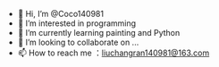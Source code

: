 - 👋 Hi, I’m @Coco140981
- 👀 I’m interested in programming
- 🌱 I’m currently learning painting and Python
- 💞️ I’m looking to collaborate on ...
- 📫 How to reach me ：liuchangran140981@163.com

<!---
Coco140981/Coco140981 is a ✨ special ✨ repository because its `README.md` (this file) appears on your GitHub profile.
You can click the Preview link to take a look at your changes.
--->
